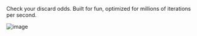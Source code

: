 Check your discard odds. Built for fun, optimized for millions of iterations per second.

![image](https://github.com/user-attachments/assets/3a95d8e4-38de-40e9-b77f-714c2627a5ab)
